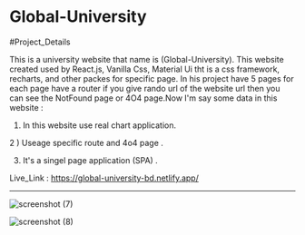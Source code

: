 # Global-University

#Project_Details 

This is a university website that name is (Global-University). This website created used by React.js, Vanilla Css, Material Ui tht is a css framework, recharts, and other packes for specific page. In his project have 5 pages for each page have a router if you give rando url of the website url then you can see the NotFound page or 4O4 page.Now I'm say some data in this website :

1) In this website use real chart application.

2 ) Useage specific route and 4o4 page .

3) It's a singel page application (SPA) . 


Live_Link : https://global-university-bd.netlify.app/

---------------------------------------------------------------------------------------------





![screenshot (7)](https://user-images.githubusercontent.com/76746810/135892595-672f3c06-d00d-4fb5-a05f-47fef3f189b5.png)





![screenshot (8)](https://user-images.githubusercontent.com/76746810/135892702-d1e2f2fa-052f-4776-ae68-7608c5a60957.png)





